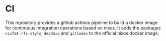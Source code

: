 # CI
This repository provides a github actions pipeline to build a docker image for
continuous integration operations based on nixos. It adds the packages
`nixfmt-rfc-style`, `deadnix` and `gitleaks` to the official nixos docker image. 
